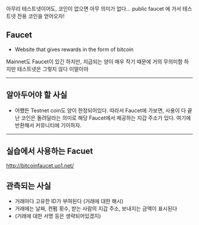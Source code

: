 아무리 테스트넷이어도, 코인이 없으면 아무 의미가 없다...
public faucet 에 가서 테스트넷 전용 코인을 얻어오자!

## Faucet
- Website that gives rewards in the form of bitcoin

Mainnet도 Faucet이 있긴 하지만, 지급되는 양이 매우 작기 때문에 거의 무의미함
하지만 테스트넷은 그렇지 않다 이말이야

----

## 알아두어야 할 사실

- 어쨌든 Testnet coin도 양이 한정되어있다. 따라서 Faucet에 가보면, 사용이 다 끝난 코인은 돌려달라는 의미로 해당 Faucet에서 제공하는 지갑 주소가 있다. 여기에 반환해서 커뮤니티에 기이하자.

----

## 실습에서 사용하는 Facuet

http://bitcoinfaucet.uo1.net/

## 관측되는 사실

- 거래마다 고유한 ID가 부여된다 (거래에 대한 해시)
- 거래에는 날짜, 컨펌 횟수, 받는 사람의 지갑 주소, 보내지는 금액이 표시된다
- (거래에 대한 서명 등은 생략되어있겠지)
